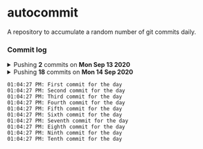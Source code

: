 # autocommit

A repository to accumulate a random number of git commits daily.

### Commit log

<details>
    <summary>Pushing <b>2</b> commits on <b>Mon Sep 13 2020</b></summary>

    11:02:46 PM: First commit for the day
    11:12:01 PM: Second commit for the day
</details>

<details>
    <summary>Pushing <b>18</b> commits on <b>Mon 14 Sep 2020</b><summary>

    01:04:27 PM: First commit for the day
    01:04:27 PM: Second commit for the day
    01:04:27 PM: Third commit for the day
    01:04:27 PM: Fourth commit for the day
    01:04:27 PM: Fifth commit for the day
    01:04:27 PM: Sixth commit for the day
    01:04:27 PM: Seventh commit for the day
    01:04:27 PM: Eighth commit for the day
    01:04:27 PM: Ninth commit for the day
    01:04:27 PM: Tenth commit for the day
</details>
